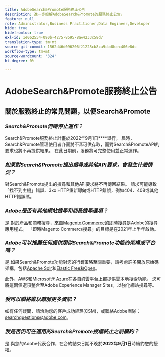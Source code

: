 ```yaml
---
title: AdobeSearch&Promote服務終止公告
description: 進一步瞭解AdobeSearch&Promote的服務終止公告。
feature: null
role: Administrator,Business Practitioner,Data Engineer,Developer
hide: true
hidefromtoc: true
exl-id: 1e062554-090b-4275-8595-8ae4233c58d7
translation-type: tm+mt
source-git-commit: 1562d46d096206f21228cb8ca9cbd8cec406e8dc
workflow-type: tm+mt
source-wordcount: '324'
ht-degree: 0%

---
```


# AdobeSearch&amp;Promote服務終止公告

## 關於服務終止的常見問題，以便Search&amp;Promote

### **_Search&amp;Promote何時停止運作？_**

Search&amp;Promote服務終止計畫於2022年9月1日&#x200B;****&#x200B;舉行。 屆時，Search&amp;Promote管理使用者介面將不再可供存取，而對Search&amp;PromoteAPI的要求也將不再提供結果。 在此日期前，服務將可完整使用並正常運作。

### **_如果對Search&amp;Promote提出搜尋或其他API要求，會發生什麼情況？_**

對Search&amp;Promote提出的搜尋和其他API要求將不再傳回結果。 請求可能導致「找不到主機」錯誤、3xx HTTP重新導向或HTTP錯誤，例如404、408或其他HTTP錯誤碼。

### **_Adobe是否有其他網站搜尋和商務搜尋選項？_**

是.對於產品和商務搜尋，[來自Magento Commerce的即時搜尋](https://blog.adobe.com/en/publish/2020/11/23/new-ai-capabilities-for-magento-commerce-improve-retail.html)是Adobe的搜尋應用程式。 「即時Magento Commerce搜尋」的目標是在2021年上半年啟動。

### **_Adobe可以推薦任何提供類似Search&amp;Promote功能的架構或平台嗎？_**

是.如果Search&amp;Promote功能對您的行銷策略至關重要，請考慮許多開放原始碼架構，包括[Apache Solr](https://solr.apache.org/)和[Elastic Free和Open](https://www.elastic.co/about/free-and-open)。

此外，[AWS](https://aws.amazon.com/cloudsearch/)和[Microsoft® Azure](https://azure.microsoft.com/en-us/services/search/)在各自的雲平台上都提供雲本地搜索功能。 您可將這兩個選項整合至Adobe Experience Manager Sites，以強化網站搜尋等。

### **_我可以聯絡誰以瞭解更多資訊？_**

如有任何疑問，請洽詢您的客戶成功經理(CSM)，或聯絡Adobe團隊：[searchquestions@adobe.com](mailto:searchquestions@adobe.com)。

### **_我是否仍可在適用的Search&amp;Promote授權終止之前續約？_**

是.與您的Adobe代表合作，在合約結束日期不晚於&#x200B;**2022年9月1日**&#x200B;時續約您的授權。
